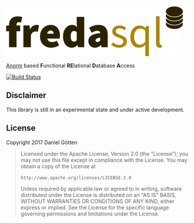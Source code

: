![freda.sql](https://raw.githubusercontent.com/dangoe/freda/master/images/freda_logo.png)

[Anorm](https://www.playframework.com/documentation/2.6.x/Anorm) based **F**unctional **RE**lational **D**atabase **A**ccess

[![Build Status](https://travis-ci.org/dangoe/freda.svg?branch=master)](https://travis-ci.org/dangoe/freda)

## Disclaimer
This library is still in an experimental state and under active development.

## License

Copyright 2017 Daniel Götten

> Licensed under the Apache License, Version 2.0 (the "License");
> you may not use this file except in compliance with the License.
> You may obtain a copy of the License at
>
>     http://www.apache.org/licenses/LICENSE-2.0
>
> Unless required by applicable law or agreed to in writing, software
> distributed under the License is distributed on an "AS IS" BASIS,
> WITHOUT WARRANTIES OR CONDITIONS OF ANY KIND, either express or implied.
> See the License for the specific language governing permissions and
> limitations under the License.
